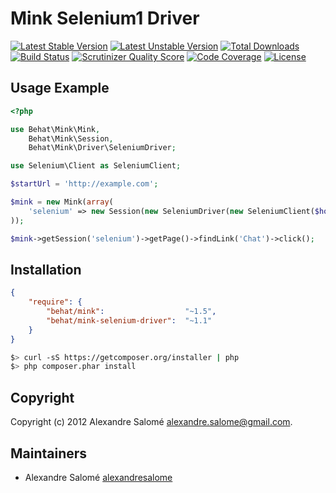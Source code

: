 Mink Selenium1 Driver
=====================

[![Latest Stable Version](https://poser.pugx.org/behat/mink-selenium-driver/v/stable.svg)](https://packagist.org/packages/behat/mink-selenium-driver)
[![Latest Unstable Version](https://poser.pugx.org/behat/mink-selenium-driver/v/stable.svg)](https://packagist.org/packages/behat/mink-selenium-driver)
[![Total Downloads](https://poser.pugx.org/behat/mink-selenium-driver/downloads.svg)](https://packagist.org/packages/behat/mink-selenium-driver)
[![Build Status](https://travis-ci.org/Behat/MinkSeleniumDriver.svg?branch=master)](https://travis-ci.org/Behat/MinkSeleniumDriver)
[![Scrutinizer Quality Score](https://scrutinizer-ci.com/g/Behat/MinkSeleniumDriver/badges/quality-score.png?s=64fa24be0a0992edfe030d6dd486bec2702d5121)](https://scrutinizer-ci.com/g/Behat/MinkSeleniumDriver/)
[![Code Coverage](https://scrutinizer-ci.com/g/Behat/MinkSeleniumDriver/badges/coverage.png?s=6e1cac3ab4dc215b1aa44c39f7193790fbceb475)](https://scrutinizer-ci.com/g/Behat/MinkSeleniumDriver/)
[![License](https://poser.pugx.org/behat/mink-selenium-driver/license.svg)](https://packagist.org/packages/behat/mink-selenium-driver)

Usage Example
-------------

``` php
<?php

use Behat\Mink\Mink,
    Behat\Mink\Session,
    Behat\Mink\Driver\SeleniumDriver;

use Selenium\Client as SeleniumClient;

$startUrl = 'http://example.com';

$mink = new Mink(array(
    'selenium' => new Session(new SeleniumDriver(new SeleniumClient($host, $port))),
));

$mink->getSession('selenium')->getPage()->findLink('Chat')->click();
```

Installation
------------

``` json
{
    "require": {
        "behat/mink":                  "~1.5",
        "behat/mink-selenium-driver":  "~1.1"
    }
}
```

``` bash
$> curl -sS https://getcomposer.org/installer | php
$> php composer.phar install
```

Copyright
---------

Copyright (c) 2012 Alexandre Salomé <alexandre.salome@gmail.com>.

Maintainers
-----------

* Alexandre Salomé [alexandresalome](http://github.com/alexandresalome)
